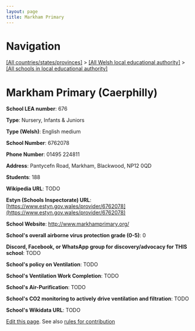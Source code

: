 ```yaml
---
layout: page
title: Markham Primary
---
```

# Navigation

[[All countries/states/provinces]](../../..) > [[All Welsh local educational authority]](../..) > [[All schools in local educational authority]](..)

# Markham Primary (Caerphilly)

**School LEA number**: 676

**Type**: Nursery, Infants & Juniors

**Type (Welsh)**: English medium

**School Number**: 6762078

**Phone Number**: 01495 224811

**Address**: Pantycefn Road, Markham, Blackwood, NP12 0QD

**Students**: 188

**Wikipedia URL**: TODO

**Estyn (Schools Inspectorate) URL**: [https://www.estyn.gov.wales/provider/6762078](https://www.estyn.gov.wales/provider/6762078)

**School Website**: http://www.markhamprimary.org/

**School's overall airborne virus protection grade (0-5)**: 0

**Discord, Facebook, or WhatsApp group for discovery/advocacy for THIS school**: TODO

**School's policy on Ventilation**: TODO

**School's Ventilation Work Completion**: TODO

**School's Air-Purification**: TODO

**School's CO2 monitoring to actively drive ventilation and filtration**: TODO

**School's Wikidata URL**: TODO




[Edit this page](https://github.com/VentilationProject/Wales/edit/prif/./Caerphilly/Markham_Primary.md). See also [rules for contribution](../../../contribution-rules/)